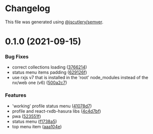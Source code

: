 # Changelog

This file was generated using [@jscutlery/semver](https://github.com/jscutlery/semver).

# 0.1.0 (2021-09-15)


### Bug Fixes

* correct collections loading ([3766214](https://github.com/platyplus/platydev/commit/3766214b38a75e225044a7589ab15960812a9816))
* status menu items padding ([629126f](https://github.com/platyplus/platydev/commit/629126f8b99a8aed0f424e6ff4c8ea67d1cee49d))
* use rxjs v7 that is installed in the 'root' node_modules instead of the nx/web one (v6) ([500a2c7](https://github.com/platyplus/platydev/commit/500a2c730119ad4ce33b55f8bddf9d1eb2e5c04a))


### Features

* 'working' profile status menu ([41078d7](https://github.com/platyplus/platydev/commit/41078d79e6d770a814d61b688ef236c75dcf0782))
* profile and react-rxdb-hasura libs ([4c4d7bf](https://github.com/platyplus/platydev/commit/4c4d7bf9656b6d8ed2ef7a1ca4817127365d7caf))
* pwa ([523551f](https://github.com/platyplus/platydev/commit/523551ff39efca5619ed732f3aa15004276b9e06))
* status menu ([f1738a5](https://github.com/platyplus/platydev/commit/f1738a5c063e1a9b9e8a5e1df04ad238028fc59d))
* top menu item ([aaa104e](https://github.com/platyplus/platydev/commit/aaa104e4e04c04ea3e9170b7c4fd1cd127da6a7e))
